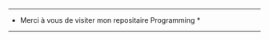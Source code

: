 **************************************************************
*   Merci à vous de visiter mon repositaire Programming      *
**************************************************************
